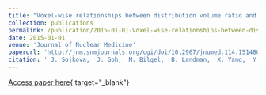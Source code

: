 ```yaml
---
title: "Voxel-wise relationships between distribution volume ratio and cerebral blood flow: implications for analysis of β-amyloid images"
collection: publications
permalink: /publication/2015-01-01-Voxel-wise-relationships-between-distribution-volume-ratio-and-cerebral-blood-flow-implications-for-analysis-of-amyloid-images
date: 2015-01-01
venue: 'Journal of Nuclear Medicine'
paperurl: 'http://jnm.snmjournals.org/cgi/doi/10.2967/jnumed.114.151480'
citation: ' J. Sojkova,  J. Goh,  M. Bilgel,  B. Landman,  X. Yang,  Y. Zhou,  Y. An,  L. Beason-Held,  M. Kraut,  D. Wong,  S. Resnick, &quot;Voxel-wise relationships between distribution volume ratio and cerebral blood flow: implications for analysis of β-amyloid images.&quot; Journal of Nuclear Medicine, 2015.'
---
```

[Access paper here](http://jnm.snmjournals.org/cgi/doi/10.2967/jnumed.114.151480){:target="_blank"}

